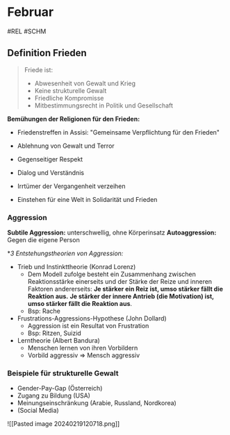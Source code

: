 # Februar
#REL #SCHM 



## Definition Frieden

> Friede ist:
> - Abwesenheit von Gewalt und Krieg
> - Keine strukturelle Gewalt
> - Friedliche Kompromisse
> - Mitbestimmungsrecht in Politik und Gesellschaft


**Bemühungen der Religionen für den Frieden:**
- Friedenstreffen in Assisi: "Gemeinsame Verpflichtung für den Frieden"

- Ablehnung von Gewalt und Terror
- Gegenseitiger Respekt
- Dialog und Verständnis 
- Irrtümer der Vergangenheit verzeihen
- Einstehen für eine Welt in Solidarität und Frieden

### Aggression

**Subtile Aggression:** unterschwellig, ohne Körperinsatz
**Autoaggression:** Gegen die eigene Person

**3 Entstehungstheorien von Aggression:*
- Trieb und Instinkttheorie (Konrad Lorenz)
	- Dem Modell zufolge besteht ein Zusammenhang zwischen Reaktionsstärke einerseits und der Stärke der Reize und inneren Faktoren andererseits: **Je stärker ein Reiz ist, umso stärker fällt die Reaktion aus.** **Je stärker der innere Antrieb (die Motivation) ist, umso stärker fällt die Reaktion aus**.
	- Bsp: Rache
- Frustrations-Aggressions-Hypothese (John Dollard)
	- Aggression ist ein Resultat von Frustration
	- Bsp: Ritzen, Suizid
- Lerntheorie (Albert Bandura)
	- Menschen lernen von ihren Vorbildern
	- Vorbild aggressiv => Mensch aggressiv


### Beispiele für strukturelle Gewalt
- Gender-Pay-Gap (Österreich)
- Zugang zu Bildung (USA)
- Meinungseinschränkung (Arabie, Russland, Nordkorea)
- (Social Media)

![[Pasted image 20240219120718.png]]